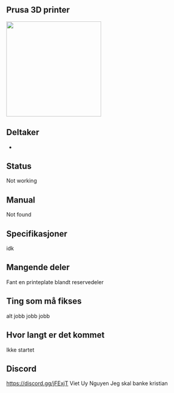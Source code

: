 ## Prusa 3D printer
<img src="https://i.imgur.com/nememGS.jpg" width="250">


## Deltaker
-


## Status
Not working
## Manual
Not found
## Specifikasjoner
idk
## Mangende deler
Fant en printeplate blandt reservedeler

## Ting som må fikses
alt jobb jobb jobb

## Hvor langt er det kommet
Ikke startet

## Discord
https://discord.gg/jFExjT
Viet Uy Nguyen Jeg skal banke kristian
